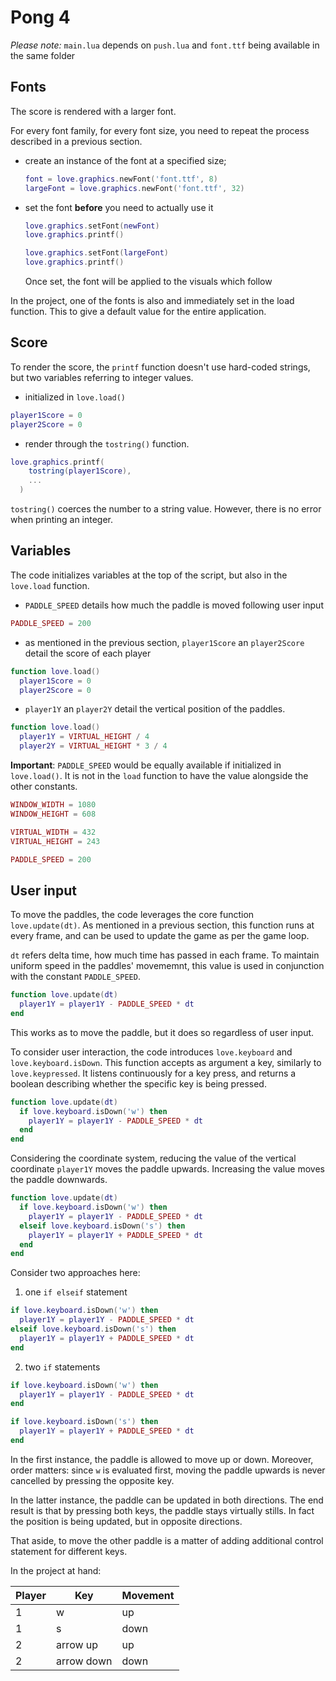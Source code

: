 # Pong 4

_Please note:_ `main.lua` depends on `push.lua` and `font.ttf` being available in the same folder

## Fonts

The score is rendered with a larger font.

For every font family, for every font size, you need to repeat the process described in a previous section.

- create an instance of the font at a specified size;

  ```lua
  font = love.graphics.newFont('font.ttf', 8)
  largeFont = love.graphics.newFont('font.ttf', 32)
  ```

- set the font **before** you need to actually use it

  ```lua
  love.graphics.setFont(newFont)
  love.graphics.printf()

  love.graphics.setFont(largeFont)
  love.graphics.printf()
  ```

  Once set, the font will be applied to the visuals which follow

In the project, one of the fonts is also and immediately set in the load function. This to give a default value for the entire application.

## Score

To render the score, the `printf` function doesn't use hard-coded strings, but two variables referring to integer values.

- initialized in `love.load()`

```lua
player1Score = 0
player2Score = 0
```

- render through the `tostring()` function.

```lua
love.graphics.printf(
    tostring(player1Score),
    ...
  )
```

`tostring()` coerces the number to a string value. However, there is no error when printing an integer.

## Variables

The code initializes variables at the top of the script, but also in the `love.load` function.

- `PADDLE_SPEED` details how much the paddle is moved following user input

```lua
PADDLE_SPEED = 200
```

- as mentioned in the previous section, `player1Score` an `player2Score` detail the score of each player

```lua
function love.load()
  player1Score = 0
  player2Score = 0
```

- `player1Y` an `player2Y` detail the vertical position of the paddles.

```lua
function love.load()
  player1Y = VIRTUAL_HEIGHT / 4
  player2Y = VIRTUAL_HEIGHT * 3 / 4
```

**Important**: `PADDLE_SPEED` would be equally available if initialized in `love.load()`. It is not in the `load` function to have the value alongside the other constants.

```lua
WINDOW_WIDTH = 1080
WINDOW_HEIGHT = 608

VIRTUAL_WIDTH = 432
VIRTUAL_HEIGHT = 243

PADDLE_SPEED = 200
```

## User input

To move the paddles, the code leverages the core function `love.update(dt)`. As mentioned in a previous section, this function runs at every frame, and can be used to update the game as per the game loop.

`dt` refers delta time, how much time has passed in each frame. To maintain uniform speed in the paddles' movememnt, this value is used in conjunction with the constant `PADDLE_SPEED`.

```lua
function love.update(dt)
  player1Y = player1Y - PADDLE_SPEED * dt
end
```

This works as to move the paddle, but it does so regardless of user input.

To consider user interaction, the code introduces `love.keyboard` and `love.keyboard.isDown`. This function accepts as argument a key, similarly to `love.keypressed`. It listens continuously for a key press, and returns a boolean describing whether the specific key is being pressed.

```lua
function love.update(dt)
  if love.keyboard.isDown('w') then
    player1Y = player1Y - PADDLE_SPEED * dt
  end
end
```

Considering the coordinate system, reducing the value of the vertical coordinate `player1Y` moves the paddle upwards. Increasing the value moves the paddle downwards.

```lua
function love.update(dt)
  if love.keyboard.isDown('w') then
    player1Y = player1Y - PADDLE_SPEED * dt
  elseif love.keyboard.isDown('s') then
    player1Y = player1Y + PADDLE_SPEED * dt
  end
end
```

Consider two approaches here:

1. one `if elseif` statement

```lua
if love.keyboard.isDown('w') then
  player1Y = player1Y - PADDLE_SPEED * dt
elseif love.keyboard.isDown('s') then
  player1Y = player1Y + PADDLE_SPEED * dt
end
```

2. two `if` statements

```lua
if love.keyboard.isDown('w') then
  player1Y = player1Y - PADDLE_SPEED * dt
end

if love.keyboard.isDown('s') then
  player1Y = player1Y + PADDLE_SPEED * dt
end
```

In the first instance, the paddle is allowed to move up or down. Moreover, order matters: since `w` is evaluated first, moving the paddle upwards is never cancelled by pressing the opposite key.

In the latter instance, the paddle can be updated in both directions. The end result is that by pressing both keys, the paddle stays virtually stills. In fact the position is being updated, but in opposite directions.

That aside, to move the other paddle is a matter of adding additional control statement for different keys.

In the project at hand:

| Player | Key        | Movement |
| ------ | ---------- | -------- |
| 1      | w          | up       |
| 1      | s          | down     |
| 2      | arrow up   | up       |
| 2      | arrow down | down     |
